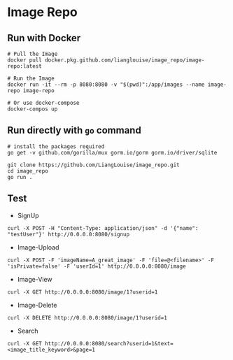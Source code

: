 # Image Repo

## Run with Docker

```shell
# Pull the Image
docker pull docker.pkg.github.com/lianglouise/image_repo/image-repo:latest

# Run the Image
docker run -it --rm -p 8080:8080 -v "$(pwd)":/app/images --name image-repo image-repo

# Or use docker-compose
docker-compos up
```

## Run directly with `go` command

```shell
# install the packages required
go get -v github.com/gorilla/mux gorm.io/gorm gorm.io/driver/sqlite

git clone https://github.com/LiangLouise/image_repo.git
cd image_repo
go run .
```  

## Test

* SignUp
```shell
curl -X POST -H "Content-Type: application/json" -d '{"name": "testUser"}' http://0.0.0.0:8080/signup
```

* Image-Upload
```shell
curl -X POST -F 'imageName=A_great_image' -F 'file=@<filename>' -F 'isPrivate=false' -F 'userId=1' http://0.0.0.0:8080/image
```

* Image-View

```shell
curl -X GET http://0.0.0.0:8080/image/1?userid=1
```

* Image-Delete

```shell
curl -X DELETE http://0.0.0.0:8080/image/1?userid=1
```

* Search

```shell
curl -X GET http://0.0.0.0:8080/search?userid=1&text=<image_title_keyword>&page=1
```
